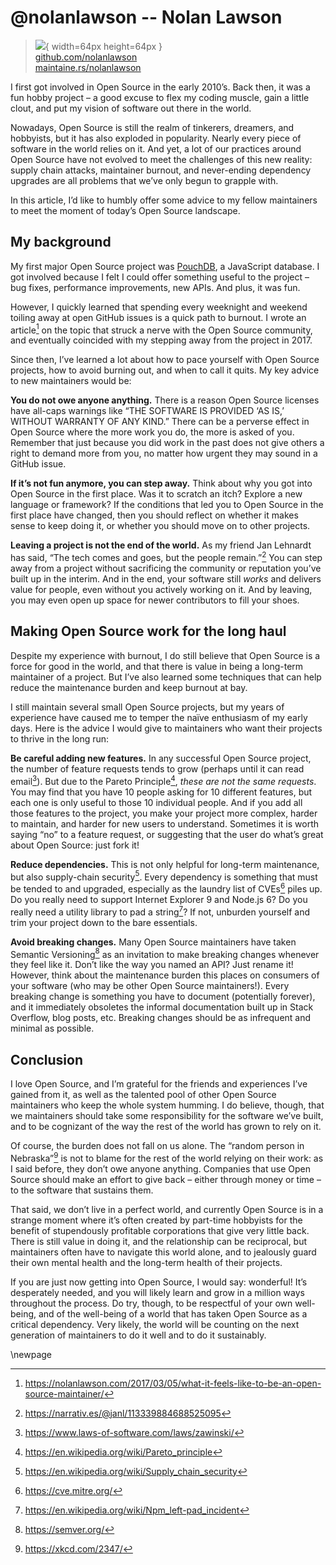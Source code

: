 # @nolanlawson -- Nolan Lawson

> ![](https://i0.wp.com/github.com/nolanlawson.png?resize=200%2C200&ssl=1){ width=64px height=64px }  
> [github.com/nolanlawson](https://github.com/nolanlawson)  
> [maintaine.rs/nolanlawson](https://maintaine.rs/nolanlawson)

I first got involved in Open Source in the early 2010’s. Back then, it was a fun hobby project – a good excuse to flex my coding muscle, gain a little clout, and put my vision of software out there in the world.

Nowadays, Open Source is still the realm of tinkerers, dreamers, and hobbyists, but it has also exploded in popularity. Nearly every piece of software in the world relies on it. And yet, a lot of our practices around Open Source have not evolved to meet the challenges of this new reality: supply chain attacks, maintainer burnout, and never-ending dependency upgrades are all problems that we’ve only begun to grapple with.

In this article, I’d like to humbly offer some advice to my fellow maintainers to meet the moment of today’s Open Source landscape.

## My background

My first major Open Source project was [PouchDB](<https://en.wikipedia.org/wiki/Hoodie_(software)>), a JavaScript database. I got involved because I felt I could offer something useful to the project – bug fixes, performance improvements, new APIs. And plus, it was fun.

However, I quickly learned that spending every weeknight and weekend toiling away at open GitHub issues is a quick path to burnout. I wrote an article[^66] on the topic that struck a nerve with the Open Source community, and eventually coincided with my stepping away from the project in 2017\.

Since then, I’ve learned a lot about how to pace yourself with Open Source projects, how to avoid burning out, and when to call it quits. My key advice to new maintainers would be:

**You do not owe anyone anything.** There is a reason Open Source licenses have all-caps warnings like “THE SOFTWARE IS PROVIDED ‘AS IS,’ WITHOUT WARRANTY OF ANY KIND.” There can be a perverse effect in Open Source where the more work you do, the more is asked of you. Remember that just because you did work in the past does not give others a right to demand more from you, no matter how urgent they may sound in a GitHub issue.

**If it’s not fun anymore, you can step away.** Think about why you got into Open Source in the first place. Was it to scratch an itch? Explore a new language or framework? If the conditions that led you to Open Source in the first place have changed, then you should reflect on whether it makes sense to keep doing it, or whether you should move on to other projects.

**Leaving a project is not the end of the world.** As my friend Jan Lehnardt has said, “The tech comes and goes, but the people remain.”[^67] You can step away from a project without sacrificing the community or reputation you’ve built up in the interim. And in the end, your software still _works_ and delivers value for people, even without you actively working on it. And by leaving, you may even open up space for newer contributors to fill your shoes.

## Making Open Source work for the long haul

Despite my experience with burnout, I do still believe that Open Source is a force for good in the world, and that there is value in being a long-term maintainer of a project. But I’ve also learned some techniques that can help reduce the maintenance burden and keep burnout at bay.

I still maintain several small Open Source projects, but my years of experience have caused me to temper the naïve enthusiasm of my early days. Here is the advice I would give to maintainers who want their projects to thrive in the long run:

**Be careful adding new features.** In any successful Open Source project, the number of feature requests tends to grow (perhaps until it can read email[^68]). But due to the Pareto Principle[^69], _these are not the same requests_. You may find that you have 10 people asking for 10 different features, but each one is only useful to those 10 individual people. And if you add all those features to the project, you make your project more complex, harder to maintain, and harder for new users to understand. Sometimes it is worth saying “no” to a feature request, or suggesting that the user do what’s great about Open Source: just fork it\!

**Reduce dependencies.** This is not only helpful for long-term maintenance, but also supply-chain security[^70]. Every dependency is something that must be tended to and upgraded, especially as the laundry list of CVEs[^71] piles up. Do you really need to support Internet Explorer 9 and Node.js 6? Do you really need a utility library to pad a string[^72]? If not, unburden yourself and trim your project down to the bare essentials.

**Avoid breaking changes.** Many Open Source maintainers have taken Semantic Versioning[^73] as an invitation to make breaking changes whenever they feel like it. Don’t like the way you named an API? Just rename it\! However, think about the maintenance burden this places on consumers of your software (who may be other Open Source maintainers\!). Every breaking change is something you have to document (potentially forever), and it immediately obsoletes the informal documentation built up in Stack Overflow, blog posts, etc. Breaking changes should be as infrequent and minimal as possible.

## Conclusion

I love Open Source, and I’m grateful for the friends and experiences I’ve gained from it, as well as the talented pool of other Open Source maintainers who keep the whole system humming. I do believe, though, that we maintainers should take some responsibility for the software we’ve built, and to be cognizant of the way the rest of the world has grown to rely on it.

Of course, the burden does not fall on us alone. The “random person in Nebraska”[^74] is not to blame for the rest of the world relying on their work: as I said before, they don’t owe anyone anything. Companies that use Open Source should make an effort to give back – either through money or time – to the software that sustains them.

That said, we don’t live in a perfect world, and currently Open Source is in a strange moment where it’s often created by part-time hobbyists for the benefit of stupendously profitable corporations that give very little back. There is still value in doing it, and the relationship can be reciprocal, but maintainers often have to navigate this world alone, and to jealously guard their own mental health and the long-term health of their projects.

If you are just now getting into Open Source, I would say: wonderful\! It’s desperately needed, and you will likely learn and grow in a million ways throughout the process. Do try, though, to be respectful of your own well-being, and of the well-being of a world that has taken Open Source as a critical dependency. Very likely, the world will be counting on the next generation of maintainers to do it well and to do it sustainably.

\newpage


[^66]: https://nolanlawson.com/2017/03/05/what-it-feels-like-to-be-an-open-source-maintainer/
[^67]: https://narrativ.es/@janl/113339884688525095
[^68]: https://www.laws-of-software.com/laws/zawinski/
[^69]: https://en.wikipedia.org/wiki/Pareto_principle
[^70]: https://en.wikipedia.org/wiki/Supply_chain_security
[^71]: https://cve.mitre.org/
[^72]: https://en.wikipedia.org/wiki/Npm_left-pad_incident
[^73]: https://semver.org/
[^74]: https://xkcd.com/2347/
